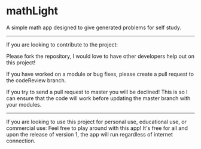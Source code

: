 # mathLight
A simple math app designed to give generated problems for self study.


***************************************************************************************************
If you are looking to contribute to the project:

Please fork the repository, I would love to have other developers help out on this project!

If you have worked on a module or bug fixes, please create a pull request to the codeReview branch. 

If you try to send a pull request to master you will be declined! 
This is so I can ensure that the code will work before updating the master branch with your modules.

***************************************************************************************************
If you are looking to use this project for personal use, educational use, or commercial use: 
Feel free to play around with this app! It's free for all and upon the release of version 1, the app will run regardless of 
internet connection.